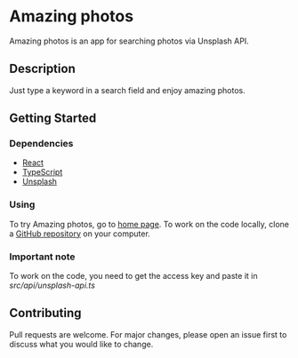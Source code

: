 # Amazing photos

Amazing photos is an app for searching photos via Unsplash API.

## Description

Just type a keyword in a search field and enjoy amazing photos.

## Getting Started

### Dependencies

* [React](https://github.com/facebook/react/)
* [TypeScript](https://www.npmjs.com/package/typescript)
* [Unsplash](https://www.npmjs.com/package/unsplash-js)

### Using

To try Amazing photos, go to [home page](https://amazing-photos.vercel.app/).
To work on the code locally, clone a [GitHub repository](targetURL "Link title") on your computer. 

### Important note

To work on the code, you need to get the access key and paste it in _src/api/unsplash-api.ts_

## Contributing

Pull requests are welcome. For major changes, please open an issue first to discuss what you would like to change.
